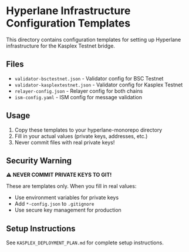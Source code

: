 # Hyperlane Infrastructure Configuration Templates

This directory contains configuration templates for setting up Hyperlane infrastructure for the Kasplex Testnet bridge.

## Files

- `validator-bsctestnet.json` - Validator config for BSC Testnet
- `validator-kasplextestnet.json` - Validator config for Kasplex Testnet
- `relayer-config.json` - Relayer config for both chains
- `ism-config.yaml` - ISM config for message validation

## Usage

1. Copy these templates to your hyperlane-monorepo directory
2. Fill in your actual values (private keys, addresses, etc.)
3. Never commit files with real private keys!

## Security Warning

⚠️ **NEVER COMMIT PRIVATE KEYS TO GIT!**

These are templates only. When you fill in real values:
- Use environment variables for private keys
- Add `*-config.json` to `.gitignore`
- Use secure key management for production

## Setup Instructions

See `KASPLEX_DEPLOYMENT_PLAN.md` for complete setup instructions.
